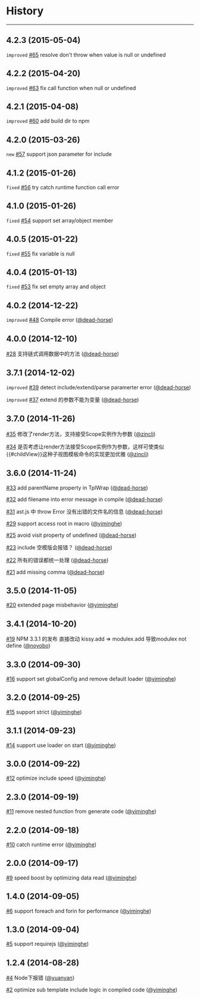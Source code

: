 # History
----

## 4.2.3 (2015-05-04)

`improved` [#65](https://github.com/xtemplate/xtemplate/issues/65) resolve don't throw when value is null or undefined

## 4.2.2 (2015-04-20)

`improved` [#63](https://github.com/xtemplate/xtemplate/issues/63) fix call function when null or undefined

## 4.2.1 (2015-04-08)

`improved` [#60](https://github.com/xtemplate/xtemplate/issues/60) add build dir to npm

## 4.2.0 (2015-03-26)

`new` [#57](https://github.com/xtemplate/xtemplate/issues/57) support json parameter for include

## 4.1.2 (2015-01-26)

`fixed` [#56](https://github.com/xtemplate/xtemplate/pull/56) try catch runtime function call error


## 4.1.0 (2015-01-26)

`fixed` [#54](https://github.com/xtemplate/xtemplate/pull/54) support set array/object member


## 4.0.5 (2015-01-22)

`fixed` [#55](https://github.com/xtemplate/xtemplate/pull/55) fix variable is null


## 4.0.4 (2015-01-13)

`fixed` [#53](https://github.com/xtemplate/xtemplate/issues/53) fix set empty array and object


## 4.0.2 (2014-12-22)

`improved` [#48](https://github.com/xtemplate/xtemplate/pull/48) Compile error   ([@dead-horse](https://github.com/dead-horse))

## 4.0.0 (2014-12-10)

[#28](https://github.com/xtemplate/xtemplate/issues/28) 支持链式调用数据中的方法   ([@dead-horse](https://github.com/dead-horse))

## 3.7.1 (2014-12-02)

`improved` [#39](https://github.com/xtemplate/xtemplate/pull/39) detect include/extend/parse paramerter error   ([@dead-horse](https://github.com/dead-horse))

`improved` [#37](https://github.com/xtemplate/xtemplate/issues/37) extend 的参数不能为变量   ([@dead-horse](https://github.com/dead-horse))

## 3.7.0 (2014-11-26)

[#35](https://github.com/xtemplate/xtemplate/pull/35) 修改了render方法，支持接受Scope实例作为参数   ([@zincli](https://github.com/zincli))

[#34](https://github.com/xtemplate/xtemplate/issues/34) 是否考虑让render方法接受Scope实例作为参数，这样可使类似{{#childView}}这种子视图模板命令的实现更加优雅   ([@zincli](https://github.com/zincli))

## 3.6.0 (2014-11-24)

[#33](https://github.com/xtemplate/xtemplate/pull/33) add parentName property in TplWrap   ([@dead-horse](https://github.com/dead-horse))

[#32](https://github.com/xtemplate/xtemplate/pull/32) add filename into error message in compile   ([@dead-horse](https://github.com/dead-horse))

[#31](https://github.com/xtemplate/xtemplate/issues/31) ast.js 中 throw Error 没有出错的文件名的信息   ([@dead-horse](https://github.com/dead-horse))

[#29](https://github.com/xtemplate/xtemplate/issues/29) support access root in macro   ([@yiminghe](https://github.com/yiminghe))

[#25](https://github.com/xtemplate/xtemplate/pull/25) avoid visit property of undefined   ([@dead-horse](https://github.com/dead-horse))

[#23](https://github.com/xtemplate/xtemplate/issues/23) include 空模版会报错？   ([@dead-horse](https://github.com/dead-horse))

[#22](https://github.com/xtemplate/xtemplate/issues/22) 所有的错误都统一处理   ([@dead-horse](https://github.com/dead-horse))

[#21](https://github.com/xtemplate/xtemplate/pull/21) add missing comma   ([@dead-horse](https://github.com/dead-horse))

## 3.5.0 (2014-11-05)

[#20](https://github.com/xtemplate/xtemplate/issues/20) extended page misbehavior   ([@yiminghe](https://github.com/yiminghe))

## 3.4.1 (2014-10-20)

[#19](https://github.com/xtemplate/xtemplate/issues/19) NPM 3.3.1 的发布 直接改动 kissy.add  =&gt; modulex.add  导致modulex not define   ([@noyobo](https://github.com/noyobo))

## 3.3.0 (2014-09-30)

[#16](https://github.com/xtemplate/xtemplate/issues/16) support set globalConfig and remove default loader   ([@yiminghe](https://github.com/yiminghe))

## 3.2.0 (2014-09-25)

[#15](https://github.com/xtemplate/xtemplate/issues/15) support strict   ([@yiminghe](https://github.com/yiminghe))

## 3.1.1 (2014-09-23)

[#14](https://github.com/xtemplate/xtemplate/issues/14) support use loader on start   ([@yiminghe](https://github.com/yiminghe))

## 3.0.0 (2014-09-22)

[#12](https://github.com/xtemplate/xtemplate/issues/12) optimize include speed   ([@yiminghe](https://github.com/yiminghe))

## 2.3.0 (2014-09-19)

[#11](https://github.com/xtemplate/xtemplate/issues/11) remove nested function from generate code   ([@yiminghe](https://github.com/yiminghe))

## 2.2.0 (2014-09-18)

[#10](https://github.com/xtemplate/xtemplate/issues/10) catch runtime error   ([@yiminghe](https://github.com/yiminghe))

## 2.0.0 (2014-09-17)

[#9](https://github.com/xtemplate/xtemplate/issues/9) speed boost by optimizing data read   ([@yiminghe](https://github.com/yiminghe))

## 1.4.0 (2014-09-05)

[#6](https://github.com/xtemplate/xtemplate/issues/6) support foreach and forin for performance   ([@yiminghe](https://github.com/yiminghe))

## 1.3.0 (2014-09-04)

[#5](https://github.com/xtemplate/xtemplate/issues/5) support requirejs   ([@yiminghe](https://github.com/yiminghe))

## 1.2.4 (2014-08-28)

[#4](https://github.com/xtemplate/xtemplate/issues/4) Node下报错   ([@yuanyan](https://github.com/yuanyan))

[#2](https://github.com/xtemplate/xtemplate/issues/2) optimize sub template include logic in compiled code   ([@yiminghe](https://github.com/yiminghe))
